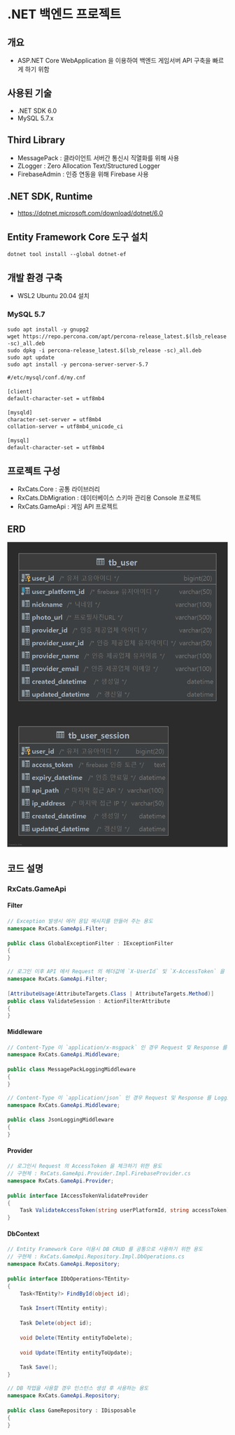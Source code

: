 # .NET 백엔드 프로젝트

## 개요
- ASP.NET Core WebApplication 을 이용하여 백엔드 게임서버 API 구축을 빠르게 하기 위함

## 사용된 기술
- .NET SDK 6.0
- MySQL 5.7.x

## Third Library
- MessagePack : 클라이언트 서버간 통신시 직열화를 위해 사용
- ZLogger : Zero Allocation Text/Structured Logger
- FirebaseAdmin : 인증 연동을 위해 Firebase 사용

## .NET SDK, Runtime
- <https://dotnet.microsoft.com/download/dotnet/6.0>

## Entity Framework Core 도구 설치
```
dotnet tool install --global dotnet-ef
```
## 개발 환경 구축
- WSL2 Ubuntu 20.04 설치

### MySQL 5.7
```
sudo apt install -y gnupg2
wget https://repo.percona.com/apt/percona-release_latest.$(lsb_release -sc)_all.deb
sudo dpkg -i percona-release_latest.$(lsb_release -sc)_all.deb
sudo apt update
sudo apt install -y percona-server-server-5.7
```
```
#/etc/mysql/conf.d/my.cnf

[client]
default-character-set = utf8mb4

[mysqld]
character-set-server = utf8mb4
collation-server = utf8mb4_unicode_ci

[mysql]
default-character-set = utf8mb4
```

## 프로젝트 구성
- RxCats.Core : 공통 라이브러리
- RxCats.DbMigration : 데이터베이스 스키마 관리용 Console 프로젝트
- RxCats.GameApi : 게임 API 프로젝트

## ERD
![chat-client-screenshot.png](docs/assets/game_backend.png)

## 코드 설명

### RxCats.GameApi

#### Filter
```c#
// Exception 발생시 에러 응답 메시지를 만들어 주는 용도
namespace RxCats.GameApi.Filter;

public class GlobalExceptionFilter : IExceptionFilter
{
}
```

```c#
// 로그인 이후 API 에서 Request 의 헤더값에 `X-UserId` 및 `X-AccessToken` 을 체크하기 위한 용도
namespace RxCats.GameApi.Filter;

[AttributeUsage(AttributeTargets.Class | AttributeTargets.Method)]
public class ValidateSession : ActionFilterAttribute
{
}
```

#### Middleware
```c#
// Content-Type 이 `application/x-msgpack` 인 경우 Request 및 Response 를 Logging 하기 위한 용도
namespace RxCats.GameApi.Middleware;

public class MessagePackLoggingMiddleware
{
}
```

```c#
// Content-Type 이 `application/json` 인 경우 Request 및 Response 를 Logging 하기 위한 용도
namespace RxCats.GameApi.Middleware;

public class JsonLoggingMiddleware
{
}
```

#### Provider
```c#
// 로그인시 Request 의 AccessToken 을 체크하기 위한 용도
// 구현체 : RxCats.GameApi.Provider.Impl.FirebaseProvider.cs
namespace RxCats.GameApi.Provider;

public interface IAccessTokenValidateProvider
{
    Task ValidateAccessToken(string userPlatformId, string accessToken);
}
```

#### DbContext
```c#
// Entity Framework Core 이용시 DB CRUD 를 공통으로 사용하기 위한 용도
// 구현체 : RxCats.GameApi.Repository.Impl.DbOperations.cs
namespace RxCats.GameApi.Repository;

public interface IDbOperations<TEntity>
{
    Task<TEntity?> FindById(object id);

    Task Insert(TEntity entity);

    Task Delete(object id);

    void Delete(TEntity entityToDelete);

    void Update(TEntity entityToUpdate);

    Task Save();
}
```

```c#
// DB 작업을 사용할 경우 인스턴스 생성 후 사용하는 용도
namespace RxCats.GameApi.Repository;

public class GameRepository : IDisposable
{
}
```
 